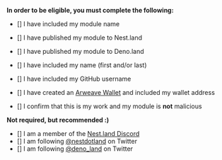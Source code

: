 **In order to be eligible, you must complete the following:**
- [] I have included my module name
- [] I have published my module to Nest.land
- [] I have published my module to Deno.land
- [] I have included my name (first and/or last)
- [] I have included my GitHub username
- [] I have created an [Arweave Wallet](https://www.arweave.org/wallet) and included my wallet address

- [] I confirm that this is my work and my module is **not** malicious

**Not required, but recommended :)**
- [] I am a member of the [Nest.land Discord](https://discord.gg/Swcy7Ws)
- [] I am following [@nestdotland](https://twitter.com/nestdotland) on Twitter
- [] I am following [@deno_land](https://twitter.com/deno_land) on Twitter
